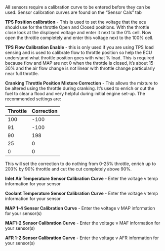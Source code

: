 All sensors require a calibration curve to be entered before they can be used.  Sensor calibration curves are found on the “Sensor Cals” tab

**TPS Position calibration** - This is used to set the voltage that the ecu should use for the throttle Open and Closed positions.  With the throttle close look at the displayed voltage and enter it next to the 0% cell.  Now open the throttle completely and enter this voltage next to the 100% cell.

**TPS Flow Calibration Enable** - this is only used if you are using TPS load sensing and is used to calibrate flow to throttle position so help the ECU understand what throttle position goes with what % load.  This is required because flow and MAP are not 0 when the throttle is closed, it’s about 15-30% and the air flow change is not linear with throttle change particularly near full throttle.

**Cranking Throttle Position Mixture Correction** - This allows the mixture to be altered using the throttle during cranking.  It’s used to enrich or cut the fuel to clear a flood and very helpful during initial engine set-up.  The recommended settings are:

| Throttle | Correction|
|:---------|:----------|
| 100      | -100      |
| 91       | -100      |
| 90       | 198       |
| 25       | 0         |
|0         | 0         |

This will set the correction to do nothing from 0-25% throttle, enrich up to 200% by 90% throttle and cut the cut completely above 90%.


**Inlet Air Temperature Sensor Calibration Curve** - Enter the voltage v temp information for your sensor

**Coolant Temperature Sensor Calibration Curve** - Enter the voltage v temp information for your sensor

**MAP 1-4 Sensor Calibration Curve** - Enter the voltage v MAP information for your sensor(s)

**MAF1-2 Sensor Calibration Curve** - Enter the voltage v MAF information for your sensor(s)

**AFR 1-2 Sensor Calibration Curve** - Enter the voltage v AFR information for your sensor(s)
